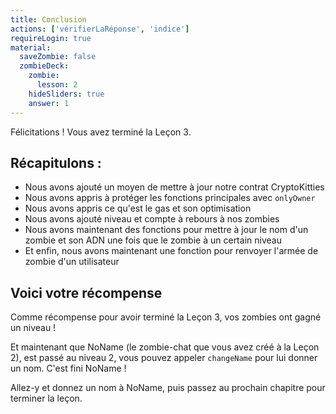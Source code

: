 ```yaml
---
title: Conclusion
actions: ['vérifierLaRéponse', 'indice']
requireLogin: true
material:
  saveZombie: false
  zombieDeck:
    zombie:
      lesson: 2
    hideSliders: true
    answer: 1
---
```


Félicitations ! Vous avez terminé la Leçon 3.


## Récapitulons :

- Nous avons ajouté un moyen de mettre à jour notre contrat CryptoKitties
- Nous avons appris à protéger les fonctions principales avec `onlyOwner`
- Nous avons appris ce qu'est le gas et son optimisation
- Nous avons ajouté niveau et compte à rebours à nos zombies
- Nous avons maintenant des fonctions pour mettre à jour le nom d'un zombie et son ADN une fois que le zombie à un certain niveau
- Et enfin, nous avons maintenant une fonction pour renvoyer l'armée de zombie d'un utilisateur

## Voici votre récompense

Comme récompense pour avoir terminé la Leçon 3, vos zombies ont gagné un niveau !

Et maintenant que NoName (le zombie-chat que vous avez créé à la Leçon 2), est passé au niveau 2, vous pouvez appeler `changeName` pour lui donner un nom. C'est fini NoName !

Allez-y et donnez un nom à NoName, puis passez au prochain chapitre pour terminer la leçon.
